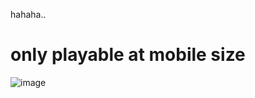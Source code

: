 hahaha.. 
<h1>only playable at mobile size</h1>

![image](https://github.com/user-attachments/assets/21522056-5dfb-420b-8f27-58ff00e502d7)
